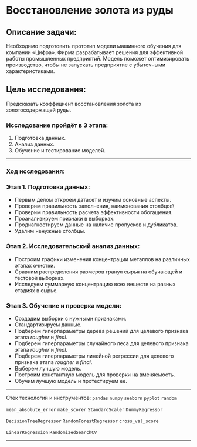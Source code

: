 # Восстановление золота из руды

## Описание задачи:

Необходимо подготовить прототип модели машинного обучения для компании «Цифра». 
Фирма разрабатывает решения для эффективной работы промышленных предприятий.
Модель поможет оптимизировать производство, чтобы не запускать предприятие с убыточными характеристиками.

## Цель исследования:
Предсказать коэффициент восстановления золота из золотосодержащей руды.  

### Исследование пройдёт в 3 этапа:
1. Подготовка данных.
2. Анализ данных.
3. Обучение и тестирование моделей.
____ 
### Ход исследования: 

### Этап 1. Подготовка данных:
- Первым делом откроем датасет и изучим основные аспекты.
- Проверим правильность заполнения, наименования столбцов\
- Проверим правильность расчета эффективности обогащения.
- Проанализируем признаки в выборках.
- Продиагностируем данные на наличие пропусков и дубликатов.
- Удалим ненужные столбцы.

### Этап 2. Исследовательский анализ данных:
- Построим графики изменения концентрации металлов на различных этапах очистки.
- Сравним распределения размеров гранул сырья на обучающей и тестовой выборках.
- Исследуем суммарную концентрацию всех веществ на разных стадиях в сырье.

### Этап 3. Обучение и проверка модели:
- Создадим выборки с нужными признаками.
- Стандартизируем данные.
- Подберем гиперпараметры дерева решений для целевого признака этапа *rougher* и *final*.
- Подберем гиперпараметры случайного леса для целевого признака этапа *rougher* и *final*.
- Подберем гиперпараметры линейной регрессии для целевого признака этапа *rougher* и *final*.
- Выберем лучшую модель.
- Построим константную модель для проверки на вменяемость.
- Обучим лучшую модель и протестируем ее.
___________
Стек технологий и инструментов:
`pandas` `numpy` `seaborn`  `pyplot` `random`

`mean_absolute_error` `make_scorer` `StandardScaler` `DummyRegressor`

  `DecisionTreeRegressor`  `RandomForestRegressor`  `cross_val_score`

 `LinearRegression` `RandomizedSearchCV`

___________
